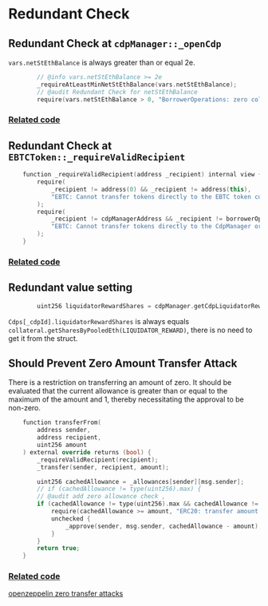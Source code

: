 # Redundant Check

## Redundant Check at `cdpManager::_openCdp`
`vars.netStEthBalance` is always greater than or equal 2e.


```C++
        // @info vars.netStEthBalance >= 2e
        _requireAtLeastMinNetStEthBalance(vars.netStEthBalance);
        // @audit Redundant Check for netStEthBalance
        require(vars.netStEthBalance > 0, "BorrowerOperations: zero collateral for openCdp()!");
```
### [Related code](https://github.com/code-423n4/2023-10-badger/blob/f2f2e2cf9965a1020661d179af46cb49e993cb7e/packages/contracts/contracts/BorrowerOperations.sol#L439-L472)

## Redundant Check at `EBTCToken::_requireValidRecipient`

```C++
    function _requireValidRecipient(address _recipient) internal view {
        require(
            _recipient != address(0) && _recipient != address(this),
            "EBTC: Cannot transfer tokens directly to the EBTC token contract or the zero address"
        );
        require(
            _recipient != cdpManagerAddress && _recipient != borrowerOperationsAddress,
            "EBTC: Cannot transfer tokens directly to the CdpManager or BorrowerOps"
        );
    }
```
### [Related code](https://github.com/code-423n4/2023-10-badger/blob/f2f2e2cf9965a1020661d179af46cb49e993cb7e/packages/contracts/contracts/EBTCToken.sol#L295C42-L311)

## Redundant value setting

```C++
        uint256 liquidatorRewardShares = cdpManager.getCdpLiquidatorRewardShares(_cdpId);
```

`Cdps[_cdpId].liquidatorRewardShares` is always equals `collateral.getSharesByPooledEth(LIQUIDATOR_REWARD)`, there is no need to get it from the struct.

## Should Prevent Zero Amount Transfer Attack

There is a restriction on transferring an amount of zero. It should be evaluated that the current allowance is greater than or equal to the maximum of the amount and 1, thereby necessitating the approval to be non-zero.

```C++
    function transferFrom(
        address sender,
        address recipient,
        uint256 amount
    ) external override returns (bool) {
        _requireValidRecipient(recipient);
        _transfer(sender, recipient, amount);

        uint256 cachedAllowance = _allowances[sender][msg.sender];
        // if (cachedAllowance != type(uint256).max) {
        // @audit add zero allowance check ,
        if (cachedAllowance != type(uint256).max && cachedAllowance != 0) {
            require(cachedAllowance >= amount, "ERC20: transfer amount exceeds allowance");
            unchecked {
                _approve(sender, msg.sender, cachedAllowance - amount);
            }
        }
        return true;
    }
```
### [Related code](https://github.com/code-423n4/2023-10-badger/blob/f2f2e2cf9965a1020661d179af46cb49e993cb7e/packages/contracts/contracts/EBTCToken.sol#L134-L150)

[openzeppelin zero transfer attacks](https://blog.openzeppelin.com/how-to-ensure-web3-users-are-safe-from-zero-transfer-attacks)


